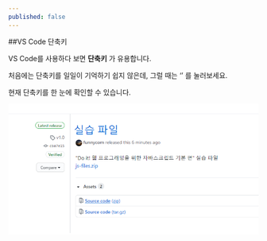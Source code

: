 ```yaml
---
published: false
---
```

##VS Code 단축키

VS Code를 사용하다 보면 **단축키** 가 유용합니다. 

처음에는 단축키를 일일이 기억하기 쉽지 않은데, 그럴 때는 ‘’ 를 눌러보세요. 

현재 단축키를 한 눈에 확인할 수 있습니다.

![git-4.png](/_posts/git-4.png)

